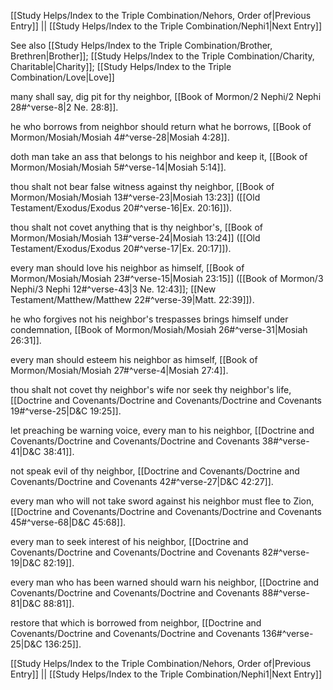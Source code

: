 [[Study Helps/Index to the Triple Combination/Nehors, Order of|Previous Entry]]  ||  [[Study Helps/Index to the Triple Combination/Nephi1|Next Entry]]

 See also [[Study Helps/Index to the Triple Combination/Brother, Brethren|Brother]]; [[Study Helps/Index to the Triple Combination/Charity, Charitable|Charity]]; [[Study Helps/Index to the Triple Combination/Love|Love]]

 many shall say, dig pit for thy neighbor, [[Book of Mormon/2 Nephi/2 Nephi 28#^verse-8|2 Ne. 28:8]].

 he who borrows from neighbor should return what he borrows, [[Book of Mormon/Mosiah/Mosiah 4#^verse-28|Mosiah 4:28]].

 doth man take an ass that belongs to his neighbor and keep it, [[Book of Mormon/Mosiah/Mosiah 5#^verse-14|Mosiah 5:14]].

 thou shalt not bear false witness against thy neighbor, [[Book of Mormon/Mosiah/Mosiah 13#^verse-23|Mosiah 13:23]] ([[Old Testament/Exodus/Exodus 20#^verse-16|Ex. 20:16]]).

 thou shalt not covet anything that is thy neighbor's, [[Book of Mormon/Mosiah/Mosiah 13#^verse-24|Mosiah 13:24]] ([[Old Testament/Exodus/Exodus 20#^verse-17|Ex. 20:17]]).

 every man should love his neighbor as himself, [[Book of Mormon/Mosiah/Mosiah 23#^verse-15|Mosiah 23:15]] ([[Book of Mormon/3 Nephi/3 Nephi 12#^verse-43|3 Ne. 12:43]]; [[New Testament/Matthew/Matthew 22#^verse-39|Matt. 22:39]]).

 he who forgives not his neighbor's trespasses brings himself under condemnation, [[Book of Mormon/Mosiah/Mosiah 26#^verse-31|Mosiah 26:31]].

 every man should esteem his neighbor as himself, [[Book of Mormon/Mosiah/Mosiah 27#^verse-4|Mosiah 27:4]].

 thou shalt not covet thy neighbor's wife nor seek thy neighbor's life, [[Doctrine and Covenants/Doctrine and Covenants/Doctrine and Covenants 19#^verse-25|D&C 19:25]].

 let preaching be warning voice, every man to his neighbor, [[Doctrine and Covenants/Doctrine and Covenants/Doctrine and Covenants 38#^verse-41|D&C 38:41]].

 not speak evil of thy neighbor, [[Doctrine and Covenants/Doctrine and Covenants/Doctrine and Covenants 42#^verse-27|D&C 42:27]].

 every man who will not take sword against his neighbor must flee to Zion, [[Doctrine and Covenants/Doctrine and Covenants/Doctrine and Covenants 45#^verse-68|D&C 45:68]].

 every man to seek interest of his neighbor, [[Doctrine and Covenants/Doctrine and Covenants/Doctrine and Covenants 82#^verse-19|D&C 82:19]].

 every man who has been warned should warn his neighbor, [[Doctrine and Covenants/Doctrine and Covenants/Doctrine and Covenants 88#^verse-81|D&C 88:81]].

 restore that which is borrowed from neighbor, [[Doctrine and Covenants/Doctrine and Covenants/Doctrine and Covenants 136#^verse-25|D&C 136:25]].

[[Study Helps/Index to the Triple Combination/Nehors, Order of|Previous Entry]]  ||  [[Study Helps/Index to the Triple Combination/Nephi1|Next Entry]]